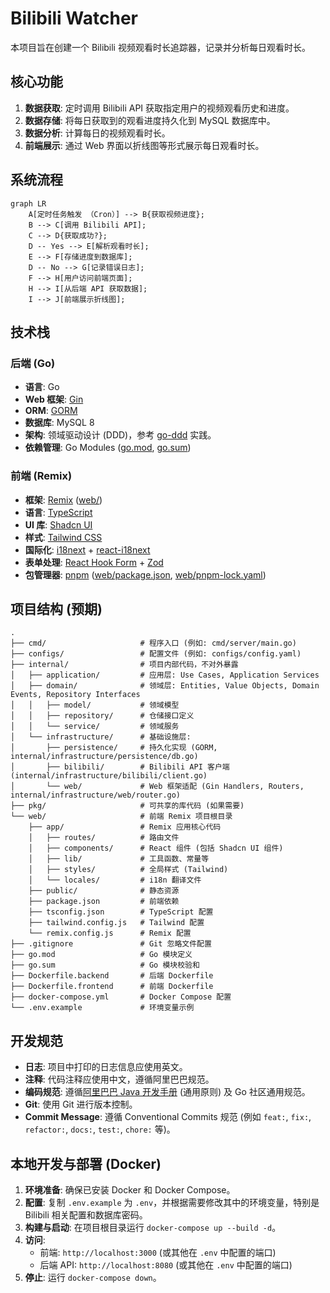 # Bilibili Watcher

本项目旨在创建一个 Bilibili 视频观看时长追踪器，记录并分析每日观看时长。

## 核心功能

1.  **数据获取**: 定时调用 Bilibili API 获取指定用户的视频观看历史和进度。
2.  **数据存储**: 将每日获取到的观看进度持久化到 MySQL 数据库中。
3.  **数据分析**: 计算每日的视频观看时长。
4.  **前端展示**: 通过 Web 界面以折线图等形式展示每日观看时长。

## 系统流程

```mermaid
graph LR
    A[定时任务触发 （Cron）] --> B{获取视频进度};
    B --> C[调用 Bilibili API];
    C --> D{获取成功?};
    D -- Yes --> E[解析观看时长];
    E --> F[存储进度到数据库];
    D -- No --> G[记录错误日志];
    F --> H[用户访问前端页面];
    H --> I[从后端 API 获取数据];
    I --> J[前端展示折线图];
```

## 技术栈

### 后端 (Go)

*   **语言**: Go
*   **Web 框架**: [Gin](https://gin-gonic.com/)
*   **ORM**: [GORM](https://gorm.io/)
*   **数据库**: MySQL 8
*   **架构**: 领域驱动设计 (DDD)，参考 [go-ddd](https://github.com/sklinkert/go-ddd) 实践。
*   **依赖管理**: Go Modules ([go.mod](mdc:go.mod), [go.sum](mdc:go.sum))

### 前端 (Remix)

*   **框架**: [Remix](https://remix.run/docs) ([web/](mdc:web/))
*   **语言**: [TypeScript](https://www.typescriptlang.org/)
*   **UI 库**: [Shadcn UI](https://ui.shadcn.com/)
*   **样式**: [Tailwind CSS](https://tailwindcss.com/)
*   **国际化**: [i18next](https://www.i18next.com/) + [react-i18next](https://react.i18next.com/)
*   **表单处理**: [React Hook Form](https://react-hook-form.com/) + [Zod](https://zod.dev/)
*   **包管理器**: [pnpm](https://pnpm.io/) ([web/package.json](mdc:web/package.json), [web/pnpm-lock.yaml](mdc:web/pnpm-lock.yaml))

## 项目结构 (预期)

```
.
├── cmd/                     # 程序入口 (例如: cmd/server/main.go)
├── configs/                 # 配置文件 (例如: configs/config.yaml)
├── internal/                # 项目内部代码，不对外暴露
│   ├── application/         # 应用层: Use Cases, Application Services
│   ├── domain/              # 领域层: Entities, Value Objects, Domain Events, Repository Interfaces
│   │   ├── model/           # 领域模型
│   │   ├── repository/      # 仓储接口定义
│   │   └── service/         # 领域服务
│   └── infrastructure/      # 基础设施层:
│       ├── persistence/     # 持久化实现 (GORM, internal/infrastructure/persistence/db.go)
│       ├── bilibili/        # Bilibili API 客户端 (internal/infrastructure/bilibili/client.go)
│       └── web/             # Web 框架适配 (Gin Handlers, Routers, internal/infrastructure/web/router.go)
├── pkg/                     # 可共享的库代码 (如果需要)
└── web/                     # 前端 Remix 项目根目录
    ├── app/                 # Remix 应用核心代码
    │   ├── routes/          # 路由文件
    │   ├── components/      # React 组件 (包括 Shadcn UI 组件)
    │   ├── lib/             # 工具函数、常量等
    │   ├── styles/          # 全局样式 (Tailwind)
    │   └── locales/         # i18n 翻译文件
    ├── public/              # 静态资源
    ├── package.json         # 前端依赖
    ├── tsconfig.json        # TypeScript 配置
    ├── tailwind.config.js   # Tailwind 配置
    └── remix.config.js      # Remix 配置
├── .gitignore               # Git 忽略文件配置
├── go.mod                   # Go 模块定义
├── go.sum                   # Go 模块校验和
├── Dockerfile.backend       # 后端 Dockerfile
├── Dockerfile.frontend      # 前端 Dockerfile
├── docker-compose.yml       # Docker Compose 配置
└── .env.example             # 环境变量示例
```

## 开发规范

*   **日志**: 项目中打印的日志信息应使用英文。
*   **注释**: 代码注释应使用中文，遵循阿里巴巴规范。
*   **编码规范**: 遵循[阿里巴巴 Java 开发手册](https://github.com/alibaba/p3c) (通用原则) 及 Go 社区通用规范。
*   **Git**: 使用 Git 进行版本控制。
*   **Commit Message**: 遵循 Conventional Commits 规范 (例如 `feat:`, `fix:`, `refactor:`, `docs:`, `test:`, `chore:` 等)。

## 本地开发与部署 (Docker)

1.  **环境准备**: 确保已安装 Docker 和 Docker Compose。
2.  **配置**: 复制 `.env.example` 为 `.env`，并根据需要修改其中的环境变量，特别是 Bilibili 相关配置和数据库密码。
3.  **构建与启动**: 在项目根目录运行 `docker-compose up --build -d`。
4.  **访问**:
    *   前端: `http://localhost:3000` (或其他在 `.env` 中配置的端口)
    *   后端 API: `http://localhost:8080` (或其他在 `.env` 中配置的端口)
5.  **停止**: 运行 `docker-compose down`。 